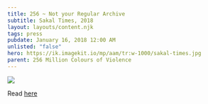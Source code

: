 ```yaml
---
title: 256 ~ Not your Regular Archive
subtitle: Sakal Times, 2018
layout: layouts/content.njk
tags: press
pubdate: January 16, 2018 12:00 AM
unlisted: "false"
hero: https://ik.imagekit.io/mp/aam/tr:w-1000/sakal-times.jpg
parent: 256 Million Colours of Violence
---
```

![](https://ik.imagekit.io/mp/aam/tr:w-1000/sakal-times.jpg)

Read [here](http://www.sakaltimes.com/art-culture/not-your-regular-archive-11900)
